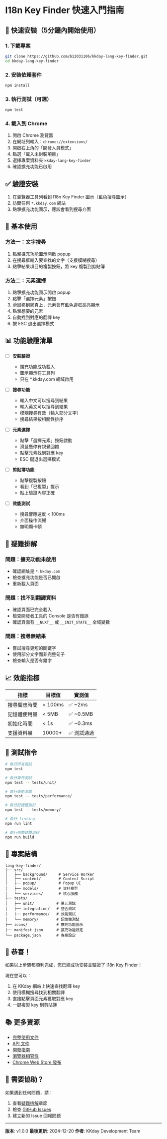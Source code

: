 # I18n Key Finder 快速入門指南

## 🚀 快速安裝（5分鐘內開始使用）

### 1. 下載專案
```bash
git clone https://github.com/b12031106/kkday-lang-key-finder.git
cd kkday-lang-key-finder
```

### 2. 安裝依賴套件
```bash
npm install
```

### 3. 執行測試（可選）
```bash
npm test
```

### 4. 載入到 Chrome

1. 開啟 Chrome 瀏覽器
2. 在網址列輸入：`chrome://extensions/`
3. 開啟右上角的「開發人員模式」
4. 點選「載入未封裝項目」
5. 選擇專案資料夾 `kkday-lang-key-finder`
6. 確認擴充功能已啟用

## ✅ 驗證安裝

1. 在瀏覽器工具列看到 I18n Key Finder 圖示（藍色搜尋圖示）
2. 訪問任何 `*.kkday.com` 網站
3. 點擊擴充功能圖示，應該會看到搜尋介面

## 🎯 基本使用

### 方法一：文字搜尋
1. 點擊擴充功能圖示開啟 popup
2. 在搜尋框輸入要查找的文字（支援模糊搜尋）
3. 點擊結果項目的複製按鈕，將 key 複製到剪貼簿

### 方法二：元素選擇
1. 點擊擴充功能圖示開啟 popup
2. 點擊「選擇元素」按鈕
3. 滑鼠移到網頁上，元素會有藍色邊框高亮顯示
4. 點擊想要的元素
5. 自動找到對應的翻譯 key
6. 按 ESC 退出選擇模式

## 📊 功能驗證清單

- [ ] **安裝驗證**
  - 擴充功能成功載入
  - 圖示顯示在工具列
  - 只在 *.kkday.com 網域啟用

- [ ] **搜尋功能**
  - 輸入中文可以搜尋到結果
  - 輸入英文可以搜尋到結果
  - 模糊搜尋有效（輸入部分文字）
  - 搜尋結果按相關性排序

- [ ] **元素選擇**
  - 點擊「選擇元素」按鈕啟動
  - 滑鼠懸停有視覺回饋
  - 點擊元素找到對應 key
  - ESC 鍵退出選擇模式

- [ ] **剪貼簿功能**
  - 點擊複製按鈕
  - 看到「已複製」提示
  - 貼上驗證內容正確

- [ ] **效能測試**
  - 搜尋響應速度 < 100ms
  - 介面操作流暢
  - 無明顯卡頓

## 🔧 疑難排解

### 問題：擴充功能未啟用
- 確認網址是 `*.kkday.com`
- 檢查擴充功能是否已開啟
- 重新載入頁面

### 問題：找不到翻譯資料
- 確認頁面已完全載入
- 檢查開發者工具的 Console 是否有錯誤
- 確認頁面有 `__NUXT__` 或 `__INIT_STATE__` 全域變數

### 問題：搜尋無結果
- 嘗試搜尋更短的關鍵字
- 使用部分文字而非完整句子
- 檢查輸入是否有錯字

## 📈 效能指標

| 指標 | 目標值 | 實測值 |
|------|--------|--------|
| 搜尋響應時間 | < 100ms | ✅ ~2ms |
| 記憶體使用量 | < 5MB | ✅ ~0.5MB |
| 初始化時間 | < 1s | ✅ ~0.3ms |
| 支援資料量 | 10000+ | ✅ 測試通過 |

## 🧪 測試指令

```bash
# 執行所有測試
npm test

# 執行單元測試
npm test -- tests/unit/

# 執行效能測試
npm test -- tests/performance/

# 執行記憶體測試
npm test -- tests/memory/

# 執行 linting
npm run lint

# 執行完整建置流程
npm run build
```

## 📝 專案結構

```
lang-key-finder/
├── src/
│   ├── background/     # Service Worker
│   ├── content/        # Content Script
│   ├── popup/          # Popup UI
│   ├── models/         # 資料模型
│   └── services/       # 核心服務
├── tests/
│   ├── unit/          # 單元測試
│   ├── integration/   # 整合測試
│   ├── performance/   # 效能測試
│   └── memory/        # 記憶體測試
├── icons/             # 擴充功能圖示
├── manifest.json      # 擴充功能設定
└── package.json       # 專案設定
```

## 🎉 恭喜！

如果以上步驟都順利完成，您已經成功安裝並驗證了 I18n Key Finder！

現在您可以：
1. 在 KKday 網站上快速查找翻譯 key
2. 使用模糊搜尋找到相關翻譯
3. 直接點擊頁面元素獲取對應 key
4. 一鍵複製 key 到剪貼簿

## 📚 更多資源

- [完整使用文件](./README.md)
- [API 文件](./docs/api.md)
- [開發指南](./docs/development.md)
- [瀏覽器相容性](./docs/browser-compatibility.md)
- [Chrome Web Store 發布](./docs/chrome-web-store.md)

## 🤝 需要協助？

如果遇到任何問題，請：
1. 查看[疑難排解](#疑難排解)章節
2. 檢查 [GitHub Issues](https://github.com/b12031106/kkday-lang-key-finder/issues)
3. 建立新的 Issue 回報問題

---

**版本**: v1.0.0
**最後更新**: 2024-12-20
**作者**: KKday Development Team